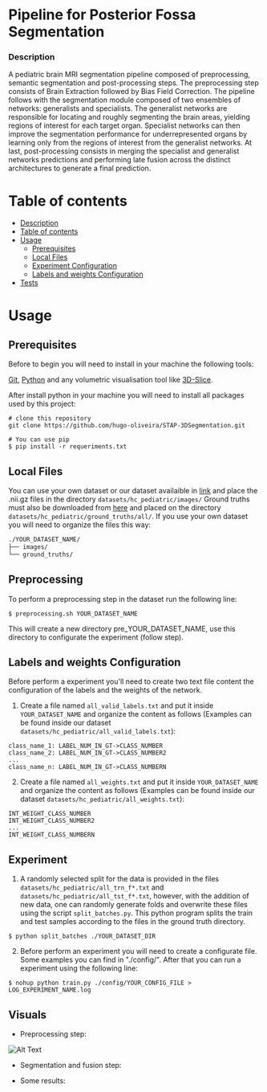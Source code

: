 Pipeline for Posterior Fossa Segmentation
================

### Description
A pediatric brain MRI segmentation pipeline composed of preprocessing, semantic segmentation and post-processing steps. The preprocessing step consists of Brain Extraction followed by Bias Field Correction. The pipeline follows with the segmentation module composed of two ensembles of networks: generalists and specialists. The generalist networks are responsible for locating and roughly segmenting the brain areas, yielding regions of interest for each target organ. Specialist networks can then improve the segmentation performance for underrepresented organs by learning only from the regions of interest from the generalist networks. At last, post-processing consists in merging the specialist and generalist networks predictions and performing late fusion across the distinct architectures to generate a final prediction.


Table of contents
=================
<!--ts-->
   * [Description](#Description)
   * [Table of contents](#tabela-de-conteudo)
   * [Usage](#Usage)
      * [Prerequisites](#prerequisites)
      * [Local Files](#local-files)
      * [Experiment Configuration](#experiment-configuration)
      * [Labels and weights Configuration](#labels-and-weights-configuration)
   * [Tests](#testes)
<!--te-->

# Usage

## Prerequisites

Before to begin you will need to install in your machine the following tools:

[Git](https://git-scm.com), [Python](https://www.python.org/) and any volumetric visualisation tool like [3D-Slice](https://www.slicer.org/). 

After install python in your machine you will need to install all packages used by this project:
```
# clone this repository
git clone https://github.com/hugo-oliveira/STAP-3DSegmentation.git

# You can use pip
$ pip install -r requeriments.txt
```

## Local Files
You can use your own dataset or our dataset availaible in [link](https://drive.google.com/drive/folders/1scogXY_iKhGz6CzY4196uFCKJK8iXvVc?usp=sharing)  and place the .nii.gz files in the directory `datasets/hc_pediatric/images/` Ground truths must also be downloaded from [here](https://drive.google.com/drive/folders/1qV_WfjYMQ5rOOtWba3BrgvzlmgZSU-XX?usp=sharing) and placed on the directory `datasets/hc_pediatric/ground_truths/all/`. 
If you use your own dataset you will need to organize the files this way:

```bash
./YOUR_DATASET_NAME/
├── images/
└── ground_truths/
```

## Preprocessing
To perform a preprocessing step in the dataset run the following line:

```
$ preprocessing.sh YOUR_DATASET_NAME
```
This will create a new directory pre_YOUR_DATASET_NAME, use this directory to configurate the experiment (follow step).

## Labels and weights Configuration

Before perform a experiment you'll need to create two text file content the configuration of the labels and the weights of the network.  
   1. Create a file named `all_valid_labels.txt` and put it inside `YOUR_DATASET_NAME` and organize the content as follows (Examples can be found inside our dataset `datasets/hc_pediatric/all_valid_labels.txt`):
   ```
   class_name_1: LABEL_NUM_IN_GT->CLASS_NUMBER
   class_name_2: LABEL_NUM_IN_GT->CLASS_NUMBER2
   ...
   class_name_n: LABEL_NUM_IN_GT->CLASS_NUMBERN
   ```

   2. Create a file named `all_weights.txt` and put it inside `YOUR_DATASET_NAME` and organize the content as follows (Examples can be found inside our dataset `datasets/hc_pediatric/all_weights.txt`):
   ```
   INT_WEIGHT_CLASS_NUMBER
   INT_WEIGHT_CLASS_NUMBER2
   ...
   INT_WEIGHT_CLASS_NUMBERN
   ```

## Experiment
1. A randomly selected split for the data is provided in the files `datasets/hc_pediatric/all_trn_f*.txt` and `datasets/hc_pediatric/all_tst_f*.txt`, however, with the addition of new data, one can randomly generate folds and overwrite these files using the script `split_batches.py`. This python program splits the train and test samples according to the files in the ground truth directory.
```
$ python split_batches ./YOUR_DATASET_DIR
```

2. Before perform an experiment you will need to create a configurate file. Some examples you can find in "./config/". After that you can run a experiment using the following line:

```
$ nohup python train.py ./config/YOUR_CONFIG_FILE > LOG_EXPERIMENT_NAME.log
```


## Visuals
- Preprocessing step:

![Alt Text](./imagens/preprocessing.png)

- Segmentation and fusion step:



- Some results:
